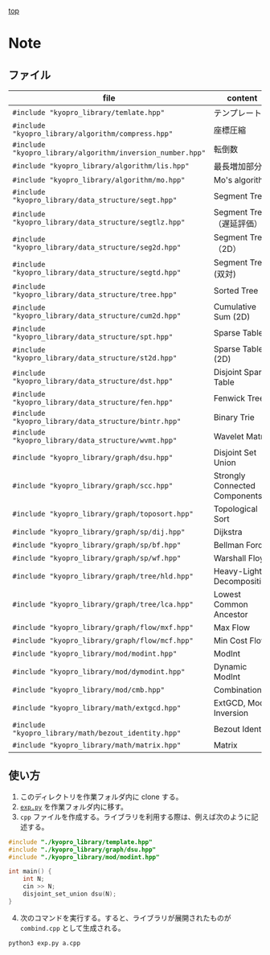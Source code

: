 [top](./README.md)

# Note

## ファイル

| file | content |
| ---- | ------- |
| `#include "kyopro_library/temlate.hpp"` | テンプレート |
| `#include "kyopro_library/algorithm/compress.hpp"` | 座標圧縮 |
| `#include "kyopro_library/algorithm/inversion_number.hpp"` | 転倒数 |
| `#include "kyopro_library/algorithm/lis.hpp"` | 最長増加部分列 |
| `#include "kyopro_library/algorithm/mo.hpp"` | Mo's algorithm |
| `#include "kyopro_library/data_structure/segt.hpp"` | Segment Tree |
| `#include "kyopro_library/data_structure/segtlz.hpp"` | Segment Tree（遅延評価） |
| `#include "kyopro_library/data_structure/seg2d.hpp"` | Segment Tree（2D） |
| `#include "kyopro_library/data_structure/segtd.hpp"` | Segment Tree (双対) |
| `#include "kyopro_library/data_structure/tree.hpp"` | Sorted Tree |
| `#include "kyopro_library/data_structure/cum2d.hpp"` | Cumulative Sum (2D) |
| `#include "kyopro_library/data_structure/spt.hpp"` | Sparse Table |
| `#include "kyopro_library/data_structure/st2d.hpp"` | Sparse Table (2D) |
| `#include "kyopro_library/data_structure/dst.hpp"` | Disjoint Sparse Table |
| `#include "kyopro_library/data_structure/fen.hpp"` | Fenwick Tree |
| `#include "kyopro_library/data_structure/bintr.hpp"` | Binary Trie |
| `#include "kyopro_library/data_structure/wvmt.hpp"` | Wavelet Matrix |
| `#include "kyopro_library/graph/dsu.hpp"` | Disjoint Set Union |
| `#include "kyopro_library/graph/scc.hpp"` | Strongly Connected Components |
| `#include "kyopro_library/graph/toposort.hpp"` | Topological Sort |
| `#include "kyopro_library/graph/sp/dij.hpp"` | Dijkstra |
| `#include "kyopro_library/graph/sp/bf.hpp"` | Bellman Ford |
| `#include "kyopro_library/graph/sp/wf.hpp"` | Warshall Floyd |
| `#include "kyopro_library/graph/tree/hld.hpp"` | Heavy-Light Decomposition |
| `#include "kyopro_library/graph/tree/lca.hpp"` | Lowest Common Ancestor |
| `#include "kyopro_library/graph/flow/mxf.hpp"` | Max Flow |
| `#include "kyopro_library/graph/flow/mcf.hpp"` | Min Cost Flow |
| `#include "kyopro_library/mod/modint.hpp"` | ModInt |
| `#include "kyopro_library/mod/dymodint.hpp"` | Dynamic ModInt |
| `#include "kyopro_library/mod/cmb.hpp"` | Combination |
| `#include "kyopro_library/math/extgcd.hpp"` | ExtGCD, Mod Inversion |
| `#include "kyopro_library/math/bezout_identity.hpp"` | Bezout Identity |
| `#include "kyopro_library/math/matrix.hpp"` | Matrix |
    
## 使い方

1. このディレクトリを作業フォルダ内に clone する。
2. [`exp.py`](./exp.py) を作業フォルダ内に移す。
3. `cpp` ファイルを作成する。ライブラリを利用する際は、例えば次のように記述する。

```cpp
#include "./kyopro_library/template.hpp"
#include "./kyopro_library/graph/dsu.hpp"
#include "./kyopro_library/mod/modint.hpp"

int main() {
    int N;
    cin >> N;
    disjoint_set_union dsu(N);
}
```

4. 次のコマンドを実行する。すると、ライブラリが展開されたものが `combind.cpp` として生成される。

```bash
python3 exp.py a.cpp
```